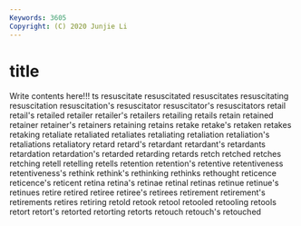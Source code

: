 ```yaml
---
Keywords: 3605
Copyright: (C) 2020 Junjie Li
---
```


# title

Write contents here!!!
ts 
resuscitate 
resuscitated 
resuscitates 
resuscitating
resuscitation 
resuscitation's 
resuscitator 
resuscitator's 
resuscitators 
retail 
retail's 
retailed 
retailer 
retailer's
retailers 
retailing 
retails 
retain 
retained 
retainer 
retainer's 
retainers 
retaining 
retains
retake 
retake's 
retaken 
retakes 
retaking 
retaliate 
retaliated 
retaliates 
retaliating 
retaliation
retaliation's 
retaliations 
retaliatory 
retard 
retard's 
retardant 
retardant's 
retardants 
retardation 
retardation's
retarded 
retarding 
retards 
retch 
retched 
retches 
retching 
retell 
retelling 
retells
retention 
retention's 
retentive 
retentiveness 
retentiveness's 
rethink 
rethink's 
rethinking 
rethinks 
rethought
reticence 
reticence's 
reticent 
retina 
retina's 
retinae 
retinal 
retinas 
retinue 
retinue's
retinues 
retire 
retired 
retiree 
retiree's 
retirees 
retirement 
retirement's 
retirements 
retires
retiring 
retold 
retook 
retool 
retooled 
retooling 
retools 
retort 
retort's 
retorted
retorting 
retorts 
retouch 
retouch's 
retouched 
